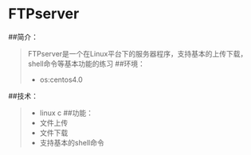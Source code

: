 # FTPserver
##简介：
> FTPserver是一个在Linux平台下的服务器程序，支持基本的上传下载，shell命令等基本功能的练习
##环境：
> * os:centos4.0

##技术：
> * linux c
##功能：
> * 文件上传
> * 文件下载
> * 支持基本的shell命令

